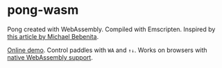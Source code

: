 # pong-wasm

Pong created with WebAssembly. Compiled with Emscripten. Inspired by [this article by Michael Bebenita](https://medium.com/@mbebenita/lets-write-pong-in-webassembly-ac3a8e7c4591).

[Online demo](https://jkumara.github.io/pong-wasm/). Control paddles with `WA` and `↑↓`. Works on browsers with [native WebAssembly support](https://caniuse.com/#feat=wasm).
